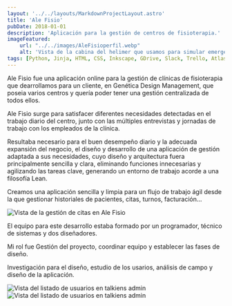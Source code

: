 ```yaml
---
layout: '../../layouts/MarkdownProjectLayout.astro'
title: 'Ale Fisio'
pubDate: 2018-01-01
description: 'Aplicación para la gestión de centros de fisioterapia.'
imageFeatured:
    url: "../../images/AleFisioperfil.webp"
    alt: 'Vista de la cabina del helimer que usamos para simular emergencias.'
tags: [Python, Jinja, HTML, CSS, Inkscape, GDrive, Slack, Trello, Atlasian Bitbucket]
---
```

Ale Fisio fue una aplicación online para la gestión de clínicas de fisioterapia que dearrollamos para un cliente, en Genética Design Management, que poseia varios centros y quería poder tener una gestión centralizada de todos ellos.

Ale Fisio surge para satisfacer diferentes necesidades detectadas en el trabajo diario del centro, junto con las múltiples entrevistas y jornadas de trabajo con los empleados de la clínica.

Resultaba necesario para el buen desempeño diario y la adecuada expansión del negocio, el diseño y desarrollo de una aplicación de gestión adaptada a sus necesidades, cuyo diseño y arquitectura fuera principalmente sencilla y clara, eliminando funciones innecesarias y agilizando las tareas clave, generando un entorno de trabajo acorde a una filosofía Lean.

Creamos una aplicación sencilla y limpia para un flujo de trabajo ágil desde la que gestionar historiales de pacientes, citas, turnos, facturación…

<img src="/images/AleFisiocita.webp" alt="Vista de la gestión de citas en Ale Fisio" class="imgmd">

El equipo para este desarrollo estaba formado por un programador, técnico de sistemas y dos diseñadores.

Mi rol fue Gestión del proyecto, coordinar equipo y establecer las fases de diseño.

Investigación para el diseño, estudio de los usarios, análisis de campo y diseño de la aplicación.

<img src="/images/AleFisioturnos.webp" alt="Vista del listado de usuarios en talkiens admin" class="imgmd">

<img src="/images/AleFisiofacturas.webp" alt="Vista del listado de usuarios en talkiens admin" class="imgmd">

